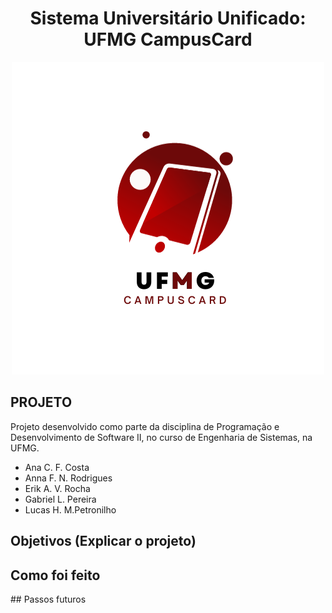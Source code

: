 <h1 align="center">Sistema Universitário Unificado: UFMG CampusCard</h1>

<p align="center">
  <img src="https://github.com/lucxshmp/UFMG_CampusCard/blob/main/LOGO_Ucc.png" alt="Logo UFMG: CampusCard">
</p>

## PROJETO

Projeto desenvolvido como parte da disciplina de Programação e Desenvolvimento de Software II, no curso de Engenharia de Sistemas, na UFMG.

- Ana C. F. Costa
- Anna F. N. Rodrigues
- Erik A. V. Rocha
- Gabriel L. Pereira 
- Lucas H. M.Petronilho


## Objetivos (Explicar o projeto)


## Como foi feito 


## Passos futuros
